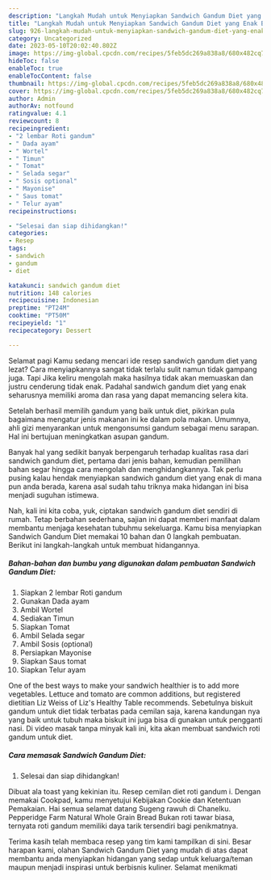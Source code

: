 ```yaml
---
description: "Langkah Mudah untuk Menyiapkan Sandwich Gandum Diet yang Enak Banget"
title: "Langkah Mudah untuk Menyiapkan Sandwich Gandum Diet yang Enak Banget"
slug: 926-langkah-mudah-untuk-menyiapkan-sandwich-gandum-diet-yang-enak-banget
category: Uncategorized
date: 2023-05-10T20:02:40.802Z
image: https://img-global.cpcdn.com/recipes/5feb5dc269a838a8/680x482cq70/sandwich-gandum-diet-foto-resep-utama.jpg
hideToc: false
enableToc: true
enableTocContent: false
thumbnail: https://img-global.cpcdn.com/recipes/5feb5dc269a838a8/680x482cq70/sandwich-gandum-diet-foto-resep-utama.jpg
cover: https://img-global.cpcdn.com/recipes/5feb5dc269a838a8/680x482cq70/sandwich-gandum-diet-foto-resep-utama.jpg
author: Admin
authorAv: notfound
ratingvalue: 4.1
reviewcount: 8
recipeingredient:
- "2 lembar Roti gandum"
- " Dada ayam"
- " Wortel"
- " Timun"
- " Tomat"
- " Selada segar"
- " Sosis optional"
- " Mayonise"
- " Saus tomat"
- " Telur ayam"
recipeinstructions:

- "Selesai dan siap dihidangkan!"
categories:
- Resep
tags:
- sandwich
- gandum
- diet

katakunci: sandwich gandum diet 
nutrition: 148 calories
recipecuisine: Indonesian
preptime: "PT24M"
cooktime: "PT50M"
recipeyield: "1"
recipecategory: Dessert

---
```



Selamat pagi Kamu sedang mencari ide resep sandwich gandum diet yang lezat? Cara menyiapkannya sangat tidak terlalu sulit namun tidak gampang juga. Tapi Jika keliru mengolah maka hasilnya tidak akan memuaskan dan justru cenderung tidak enak. Padahal sandwich gandum diet yang enak seharusnya memiliki aroma dan rasa yang dapat memancing selera kita.


Setelah berhasil memilih gandum yang baik untuk diet, pikirkan pula bagaimana mengatur jenis makanan ini ke dalam pola makan. Umumnya, ahli gizi menyarankan untuk mengonsumsi gandum sebagai menu sarapan. Hal ini bertujuan meningkatkan asupan gandum.

Banyak hal yang sedikit banyak berpengaruh terhadap kualitas rasa dari sandwich gandum diet, pertama dari jenis bahan, kemudian pemilihan bahan segar hingga cara mengolah dan menghidangkannya. Tak perlu pusing kalau hendak menyiapkan sandwich gandum diet yang enak di mana pun anda berada, karena asal sudah tahu triknya maka hidangan ini bisa menjadi suguhan istimewa.


Nah, kali ini kita coba, yuk, ciptakan sandwich gandum diet sendiri di rumah. Tetap berbahan sederhana, sajian ini dapat memberi manfaat dalam membantu menjaga kesehatan tubuhmu sekeluarga. Kamu bisa menyiapkan Sandwich Gandum Diet memakai 10 bahan dan 0 langkah pembuatan. Berikut ini langkah-langkah untuk membuat hidangannya.

<!--inarticleads1-->

##### Bahan-bahan dan bumbu yang digunakan dalam pembuatan Sandwich Gandum Diet:

1. Siapkan 2 lembar Roti gandum
1. Gunakan  Dada ayam
1. Ambil  Wortel
1. Sediakan  Timun
1. Siapkan  Tomat
1. Ambil  Selada segar
1. Ambil  Sosis (optional)
1. Persiapkan  Mayonise
1. Siapkan  Saus tomat
1. Siapkan  Telur ayam


One of the best ways to make your sandwich healthier is to add more vegetables. Lettuce and tomato are common additions, but registered dietitian Liz Weiss of Liz&#39;s Healthy Table recommends. Sebetulnya biskuit gandum untuk diet tidak terbatas pada cemilan saja, karena kandungan nya yang baik untuk tubuh maka biskuit ini juga bisa di gunakan untuk pengganti nasi. Di video masak tanpa minyak kali ini, kita akan membuat sandwich roti gandum untuk diet. 

<!--inarticleads2-->

##### Cara memasak Sandwich Gandum Diet:


1. Selesai dan siap dihidangkan!

Dibuat ala toast yang kekinian itu. Resep cemilan diet roti gandum i. Dengan memakai Cookpad, kamu menyetujui Kebijakan Cookie dan Ketentuan Pemakaian. Hai semua selamat datang Sugeng rawuh di Chanelku. Pepperidge Farm Natural Whole Grain Bread Bukan roti tawar biasa, ternyata roti gandum memiliki daya tarik tersendiri bagi penikmatnya. 

Terima kasih telah membaca resep yang tim kami tampilkan di sini. Besar harapan kami, olahan Sandwich Gandum Diet yang mudah di atas dapat membantu anda menyiapkan hidangan yang sedap untuk keluarga/teman maupun menjadi inspirasi untuk berbisnis kuliner. Selamat menikmati
